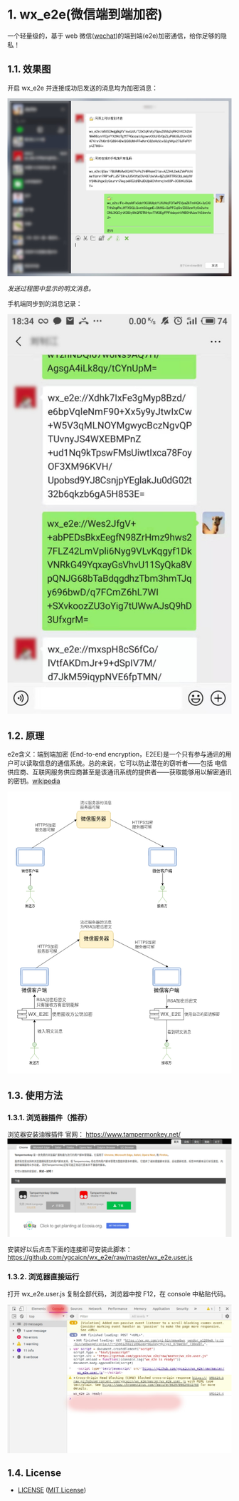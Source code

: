 # 1. wx_e2e(微信端到端加密)

一个轻量级的，基于 web 微信([wechat](https://wx.qq.com))的端到端(e2e)加密通信，给你足够的隐私！

## 1.1. 效果图

开启 wx_e2e 并连接成功后发送的消息均为加密消息：

![1](./img/main.jpg)

_发送过程图中显示的明文消息。_

手机端同步到的消息记录：

![phone](./img/phone.jpg)

## 1.2. 原理

e2e含义：端到端加密 (End-to-end encryption，E2EE)是一个只有参与通讯的用户可以读取信息的通信系统。总的来说，它可以防止潜在的窃听者——包括 电信供应商、互联网服务供应商甚至是该通讯系统的提供者——获取能够用以解密通讯的密钥。[wikipedia](https://zh.wikipedia.org/wiki/%E7%AB%AF%E5%88%B0%E7%AB%AF%E5%8A%A0%E5%AF%86)

![principle](./img/principle.png)

## 1.3. 使用方法

### 1.3.1. 浏览器插件（推荐）

浏览器安装油猴插件
官网： <https://www.tampermonkey.net/>
![monkey](img/monkey.png)

安装好以后点击下面的连接即可安装此脚本：
<https://github.com/ygcaicn/wx_e2e/raw/master/wx_e2e.user.js>

### 1.3.2. 浏览器直接运行

打开 wx_e2e.user.js 复制全部代码，浏览器中按 F12，在 console 中粘贴代码。

![浏览器](img/3.jpg)

## 1.4. License

- [LICENSE](LICENSE) ([MIT License][MIT])

[MIT]: http://www.opensource.org/licenses/MIT "The MIT License (MIT)"
